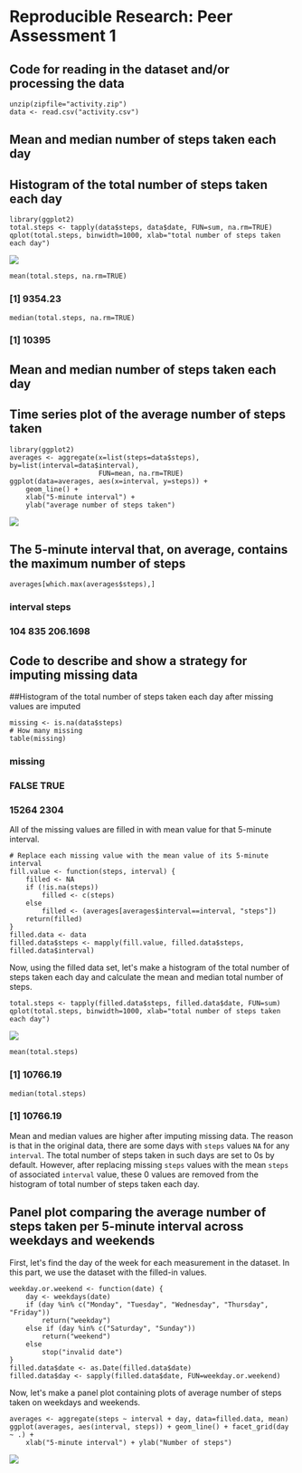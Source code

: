 # Reproducible Research: Peer Assessment 1

## Code for reading in the dataset and/or processing the data
```{r loaddata}
unzip(zipfile="activity.zip")
data <- read.csv("activity.csv")
```

## Mean and median number of steps taken each day
## Histogram of the total number of steps taken each day
```{r}
library(ggplot2)
total.steps <- tapply(data$steps, data$date, FUN=sum, na.rm=TRUE)
qplot(total.steps, binwidth=1000, xlab="total number of steps taken each day")
```
![](figures/plot1.png?raw=true)

```{r}
mean(total.steps, na.rm=TRUE)
```
### [1] 9354.23
```{r}
median(total.steps, na.rm=TRUE)
```
### [1] 10395

## Mean and median number of steps taken each day
## Time series plot of the average number of steps taken
```{r}
library(ggplot2)
averages <- aggregate(x=list(steps=data$steps), by=list(interval=data$interval),
                      FUN=mean, na.rm=TRUE)
ggplot(data=averages, aes(x=interval, y=steps)) +
    geom_line() +
    xlab("5-minute interval") +
    ylab("average number of steps taken")
```
![](figures/plot2.png?raw=true)

## The 5-minute interval that, on average, contains the maximum number of steps

```{r}
averages[which.max(averages$steps),]
```
###     interval    steps
### 104      835 206.1698


## Code to describe and show a strategy for imputing missing data

##Histogram of the total number of steps taken each day after missing values are imputed

```{r how_many_missing}
missing <- is.na(data$steps)
# How many missing
table(missing)
```
### missing
### FALSE  TRUE 
### 15264  2304

All of the missing values are filled in with mean value for that 5-minute
interval.

```{r}
# Replace each missing value with the mean value of its 5-minute interval
fill.value <- function(steps, interval) {
    filled <- NA
    if (!is.na(steps))
        filled <- c(steps)
    else
        filled <- (averages[averages$interval==interval, "steps"])
    return(filled)
}
filled.data <- data
filled.data$steps <- mapply(fill.value, filled.data$steps, filled.data$interval)
```
Now, using the filled data set, let's make a histogram of the total number of steps taken each day and calculate the mean and median total number of steps.

```{r}
total.steps <- tapply(filled.data$steps, filled.data$date, FUN=sum)
qplot(total.steps, binwidth=1000, xlab="total number of steps taken each day")
```
![](figures/plot3.png?raw=true)

```{r}
mean(total.steps)
```
### [1] 10766.19

```{r}
median(total.steps)
```
### [1] 10766.19

Mean and median values are higher after imputing missing data. The reason is
that in the original data, there are some days with `steps` values `NA` for 
any `interval`. The total number of steps taken in such days are set to 0s by
default. However, after replacing missing `steps` values with the mean `steps`
of associated `interval` value, these 0 values are removed from the histogram
of total number of steps taken each day.

## Panel plot comparing the average number of steps taken per 5-minute interval across weekdays and weekends

First, let's find the day of the week for each measurement in the dataset. In
this part, we use the dataset with the filled-in values.

```{r}
weekday.or.weekend <- function(date) {
    day <- weekdays(date)
    if (day %in% c("Monday", "Tuesday", "Wednesday", "Thursday", "Friday"))
        return("weekday")
    else if (day %in% c("Saturday", "Sunday"))
        return("weekend")
    else
        stop("invalid date")
}
filled.data$date <- as.Date(filled.data$date)
filled.data$day <- sapply(filled.data$date, FUN=weekday.or.weekend)
```

Now, let's make a panel plot containing plots of average number of steps taken
on weekdays and weekends.
```{r}
averages <- aggregate(steps ~ interval + day, data=filled.data, mean)
ggplot(averages, aes(interval, steps)) + geom_line() + facet_grid(day ~ .) +
    xlab("5-minute interval") + ylab("Number of steps")
```
![](figures/plot4.png?raw=true)
